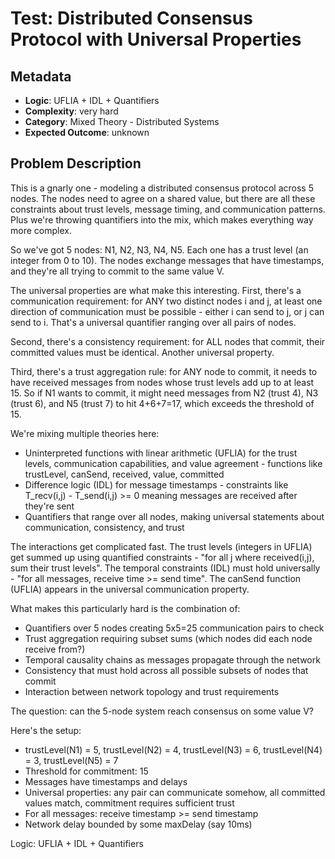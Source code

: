 # Test: Distributed Consensus Protocol with Universal Properties

## Metadata
- **Logic**: UFLIA + IDL + Quantifiers
- **Complexity**: very hard
- **Category**: Mixed Theory - Distributed Systems
- **Expected Outcome**: unknown

## Problem Description

This is a gnarly one - modeling a distributed consensus protocol across 5 nodes. The nodes need to agree on a shared value, but there are all these constraints about trust levels, message timing, and communication patterns. Plus we're throwing quantifiers into the mix, which makes everything way more complex.

So we've got 5 nodes: N1, N2, N3, N4, N5. Each one has a trust level (an integer from 0 to 10). The nodes exchange messages that have timestamps, and they're all trying to commit to the same value V.

The universal properties are what make this interesting. First, there's a communication requirement: for ANY two distinct nodes i and j, at least one direction of communication must be possible - either i can send to j, or j can send to i. That's a universal quantifier ranging over all pairs of nodes.

Second, there's a consistency requirement: for ALL nodes that commit, their committed values must be identical. Another universal property.

Third, there's a trust aggregation rule: for ANY node to commit, it needs to have received messages from nodes whose trust levels add up to at least 15. So if N1 wants to commit, it might need messages from N2 (trust 4), N3 (trust 6), and N5 (trust 7) to hit 4+6+7=17, which exceeds the threshold of 15.

We're mixing multiple theories here:
- Uninterpreted functions with linear arithmetic (UFLIA) for the trust levels, communication capabilities, and value agreement - functions like trustLevel, canSend, received, value, committed
- Difference logic (IDL) for message timestamps - constraints like T_recv(i,j) - T_send(i,j) >= 0 meaning messages are received after they're sent
- Quantifiers that range over all nodes, making universal statements about communication, consistency, and trust

The interactions get complicated fast. The trust levels (integers in UFLIA) get summed up using quantified constraints - "for all j where received(i,j), sum their trust levels". The temporal constraints (IDL) must hold universally - "for all messages, receive time >= send time". The canSend function (UFLIA) appears in the universal communication property.

What makes this particularly hard is the combination of:
- Quantifiers over 5 nodes creating 5x5=25 communication pairs to check
- Trust aggregation requiring subset sums (which nodes did each node receive from?)
- Temporal causality chains as messages propagate through the network
- Consistency that must hold across all possible subsets of nodes that commit
- Interaction between network topology and trust requirements

The question: can the 5-node system reach consensus on some value V?

Here's the setup:
- trustLevel(N1) = 5, trustLevel(N2) = 4, trustLevel(N3) = 6, trustLevel(N4) = 3, trustLevel(N5) = 7
- Threshold for commitment: 15
- Messages have timestamps and delays
- Universal properties: any pair can communicate somehow, all committed values match, commitment requires sufficient trust
- For all messages: receive timestamp >= send timestamp
- Network delay bounded by some maxDelay (say 10ms)

Logic: UFLIA + IDL + Quantifiers
